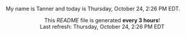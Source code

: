 My name is Tanner and today is Thursday, October 24, 2:26 PM EDT.

<p align="center">This <i>README</i> file is generated <b>every 3 hours</b>!</br>Last refresh: Thursday, October 24, 2:26 PM EDT<br /></p>
